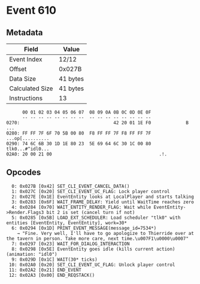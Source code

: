# Event 610

## Metadata

| Field           | Value    |
|-----------------|----------|
| Event Index     | 12/12    |
| Offset          | 0x027B   |
| Data Size       | 41 bytes |
| Calculated Size | 41 bytes |
| Instructions    | 13       |

```
      00 01 02 03 04 05 06 07  08 09 0A 0B 0C 0D 0E 0F
      -- -- -- -- -- -- -- --  -- -- -- -- -- -- -- --
0270:                                   42 20 01 1E F0             B ...
0280: FF FF 7F 6F 70 5B 00 80  F8 FF FF 7F F8 FF FF 7F  ...op[..........
0290: 74 6C 6B 30 1D 1E 80 23  5E 69 64 6C 30 1C 00 80  tlk0...#^idl0...
02A0: 20 00 21 00                                        .!.            
```

## Opcodes

```
  0: 0x027B [0x42] SET_CLI_EVENT_CANCEL_DATA()
  1: 0x027C [0x20] SET_CLI_EVENT_UC_FLAG: Lock player control
  2: 0x027E [0x1E] EventEntity looks at LocalPlayer and starts talking
  3: 0x0283 [0x6F] WAIT_FRAME_DELAY: Yield until WaitTime reaches zero
  4: 0x0284 [0x70] WAIT_ENTITY_RENDER_FLAG: Wait while EventEntity->Render.Flags3 bit 2 is set (cancel turn if not)
  5: 0x0285 [0x5B] LOAD_EXT_SCHEDULER: Load scheduler "tlk0" with entities [EventEntity, EventEntity], work=30*
  6: 0x0294 [0x1D] PRINT_EVENT_MESSAGE(message_id=7534*)
    → "Fine. Very well, I'll have to go apologize to Thierride over at the tavern in person. Take more care, next time.\u007F1\u0000\u0007"
  7: 0x0297 [0x23] WAIT_FOR_DIALOG_INTERACTION
  8: 0x0298 [0x5E] EventEntity goes idle (kills current action) (animation: "idl0")
  9: 0x029D [0x1C] WAIT(30* ticks)
 10: 0x02A0 [0x20] SET_CLI_EVENT_UC_FLAG: Unlock player control
 11: 0x02A2 [0x21] END_EVENT
 12: 0x02A3 [0x00] END_REQSTACK()
```
